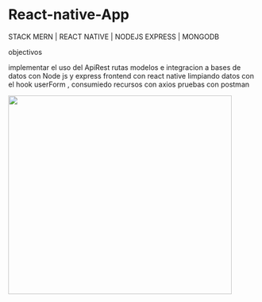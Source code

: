 # React-native-App
STACK MERN | REACT NATIVE | NODEJS EXPRESS | MONGODB

objectivos 

implementar el uso del ApiRest 
rutas modelos e integracion a bases de datos con Node js y express
frontend con react native
limpiando datos con el hook userForm , consumiedo recursos con axios 
pruebas con postman

  <img src="https://firebasestorage.googleapis.com/v0/b/imagenes-1ccc1.appspot.com/o/portafolio%2Fventas.png?alt=media&token=a25acdf0-4a28-450f-bb6c-f6c05979ad0a" width="450" height="400">
